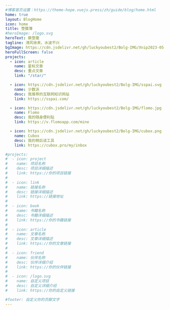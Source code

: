 ```yaml
---
#博客首页设置：https://theme-hope.vuejs.press/zh/guide/blog/home.html
home: true
layout: BlogHome
icon: home
title: 箜篌簿
#heroImage: /logo.svg
heroText: 蔡箜篌
tagline: 清风徐来，水波不兴
bgImage: https://cdn.jsdelivr.net/gh/luckyoubest2/Bolg-IMG/Xnip2023-05-29_16-22-13.jpg
heroFullScreen: false
projects:
  - icon: article
    name: 星标文章
    desc: 重点文章
    link: "/star/"

  - icon: https://cdn.jsdelivr.net/gh/luckyoubest2/Bolg-IMG/sspai.svg
    name: 少数派
    desc: 我推荐的互联网知识网站
    link: https://sspai.com/

  - icon: https://cdn.jsdelivr.net/gh/luckyoubest2/Bolg-IMG/flomo.jpg
    name: Flomo
    desc: 我的随身便利贴
    link: https://v.flomoapp.com/mine

  - icon: https://cdn.jsdelivr.net/gh/luckyoubest2/Bolg-IMG/cubox.png
    name: Cubox
    desc: 我的稍后读工具
    link: https://cubox.pro/my/inbox

#projects:
#  - icon: project
#    name: 项目名称
#    desc: 项目详细描述
#    link: https://你的项目链接
#
#  - icon: link
#    name: 链接名称
#    desc: 链接详细描述
#    link: https://链接地址
#
#  - icon: book
#    name: 书籍名称
#    desc: 书籍详细描述
#    link: https://你的书籍链接
#
#  - icon: article
#    name: 文章名称
#    desc: 文章详细描述
#    link: https://你的文章链接
#
#  - icon: friend
#    name: 伙伴名称
#    desc: 伙伴详细介绍
#    link: https://你的伙伴链接
#
#  - icon: /logo.svg
#    name: 自定义项目
#    desc: 自定义详细介绍
#    link: https://你的自定义链接

#footer: 自定义你的页脚文字
---
```

